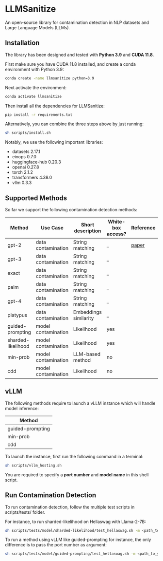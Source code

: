 # LLMSanitize
An open-source library for contamination detection in NLP datasets and Large Language Models (LLMs).  

## Installation
The library has been designed and tested with **Python 3.9** and **CUDA 11.8**.  

First make sure you have CUDA 11.8 installed, and create a conda environment with Python 3.9: 
```bash
conda create -name llmsanitize python=3.9
```

Next activate the environment:
```bash
conda activate llmsanitize
```

Then install all the dependencies for LLMSanitize:
```bash
pip install -r requirements.txt
```

Alternatively, you can combine the three steps above by just running:  
```bash
sh scripts/install.sh
```

Notably, we use the following important libraries:
- datasets 2.17.1
- einops 0.7.0
- huggingface-hub 0.20.3
- openai 0.27.8
- torch 2.1.2
- transformers 4.38.0
- vllm 0.3.3

## Supported Methods
So far we support the following contamination detection methods:

| **Method** | **Use Case** | **Short description** | **White-box access?** | **Reference** |  
|---|---|---|---|---|
| gpt-2 | data contamination | String matching | _ | [paper](https://d4mucfpksywv.cloudfront.net/better-language-models/language_models_are_unsupervised_multitask_learners.pdf) |
| gpt-3 | data contamination | String matching | _ |
| exact | data contamination | String matching | _ |
| palm | data contamination | String matching | _ |
| gpt-4 | data contamination | String matching | _ |
| platypus | data contamination | Embeddings similarity | _ |
| guided-prompting | model contamination | Likelihood | yes |
| sharded-likelihood | model contamination | Likelihood | yes |
| min-prob | model contamination | LLM-based method | no |
| cdd | model contamination | Likelihood | no |

## vLLM
The following methods require to launch a vLLM instance which will handle model inference:

| **Method** | 
|---|
| guided-prompting |
| min-prob |
| cdd |

To launch the instance, first run the following command in a terminal: 
```bash
sh scripts/vllm_hosting.sh
```
You are required to specify a **port number** and **model name** in this shell script. 

## Run Contamination Detection
To run contamination detection, follow the multiple test scripts in scripts/tests/ folder.  

For instance, to run sharded-likelihood on Hellaswag with Llama-2-7B:
```bash
sh scripts/tests/model/sharded-likelihood/test_hellaswag.sh -m <path_to_your_llama-2-7b_folder> 
```

To run a method using vLLM like guided-prompting for instance, the only difference is to pass the port number as argument:
```bash
sh scripts/tests/model/guided-prompting/test_hellaswag.sh -m <path_to_your_llama-2-7b_folder> -p <port_number_from_your_vllm_instance>
```
